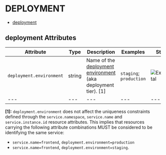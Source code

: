 
<!--- Hugo front matter used to generate the website version of this page:
--->

# DEPLOYMENT

- [deployment](#deployment)


## deployment Attributes

| Attribute  | Type | Description  | Examples  | Stability |
|---|---|---|---|---|
| `deployment.environment` | string | Name of the [deployment environment](https://wikipedia.org/wiki/Deployment_environment) (aka deployment tier). [1] |`staging`; `production` | ![Experimental](https://img.shields.io/badge/-experimental-blue) |
|---|---|---|---|---|

**[1]:** `deployment.environment` does not affect the uniqueness constraints defined through
the `service.namespace`, `service.name` and `service.instance.id` resource attributes.
This implies that resources carrying the following attribute combinations MUST be
considered to be identifying the same service:

* `service.name=frontend`, `deployment.environment=production`
* `service.name=frontend`, `deployment.environment=staging`.


